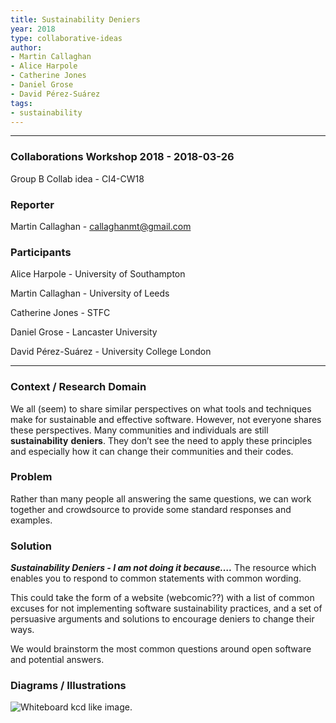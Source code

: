 ```yaml
---
title: Sustainability Deniers
year: 2018
type: collaborative-ideas
author:
- Martin Callaghan
- Alice Harpole
- Catherine Jones
- Daniel Grose
- David Pérez-Suárez
tags:
- sustainability
---
```


<hr>

### Collaborations Workshop 2018 - 2018-03-26

Group B Collab idea - CI4-CW18

### **Reporter**

Martin Callaghan - callaghanmt@gmail.com

### **Participants**

Alice Harpole - University of Southampton

Martin Callaghan - University of Leeds

Catherine Jones - STFC

Daniel Grose - Lancaster University

David Pérez-Suárez - University College London

---

### **Context / Research Domain**

We all (seem) to share similar perspectives on what tools and techniques make for sustainable and effective software. However, not everyone shares these perspectives. Many communities and individuals are still **sustainability** **deniers**. They don’t see the need to apply these principles and especially how it can change their communities and their codes.

### **Problem**

Rather than many people all answering the same questions, we can work together and crowdsource to provide some standard responses and examples.

### **Solution**

***Sustainability Deniers - I am not doing it because….*** The resource which enables you to respond to common statements  with common wording.

This could take the form of a website (webcomic??) with a list of common excuses for not implementing software sustainability practices, and a set of persuasive arguments and solutions to encourage deniers to change their ways.

We would brainstorm the most common questions around open software and potential answers.

### **Diagrams / Illustrations**

![Whiteboard kcd like image.](../images/cw18-whiteboard-deniers.png)
